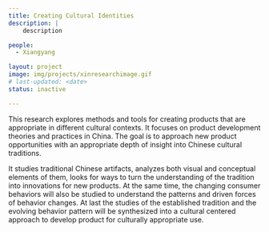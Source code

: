 ```yaml
---
title: Creating Cultural Identities
description: | 
    description

people:
  - Xiangyang

layout: project
image: img/projects/xinresearchimage.gif
# last-updated: <date>
status: inactive

---
```

This research explores methods and tools for creating products that are appropriate in different cultural contexts. It focuses on product development theories and practices in China. The goal is to approach new product opportunities with an appropriate depth of insight into Chinese cultural traditions.

It studies traditional Chinese artifacts, analyzes both visual and conceptual elements of them, looks for ways to turn the understanding of the tradition into innovations for new products. At the same time, the changing consumer behaviors will also be studied to understand the patterns and driven forces of behavior changes. At last the studies of the established tradition and the evolving behavior pattern will be synthesized into a cultural centered approach to develop product for culturally appropriate use.